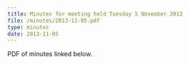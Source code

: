 ```yaml
---
title: Minutes for meeting held Tuesday 5 November 2013
file: /minutes/2013-11-05.pdf
type: minutes
date: 2013-11-05
---
```


PDF of minutes linked below.
